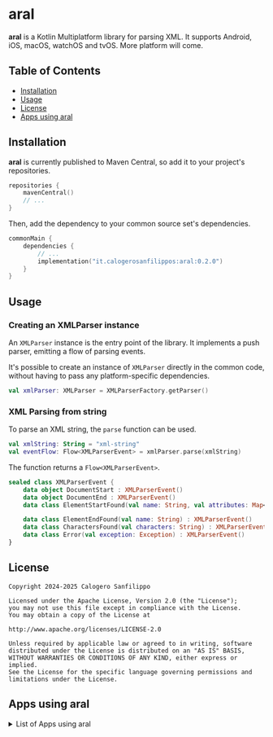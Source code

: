 # aral

**aral** is a Kotlin Multiplatform library for parsing XML. It supports Android, iOS, macOS, watchOS and tvOS. More platform will come.

## Table of Contents

- [Installation](#installation)
- [Usage](#usage)
- [License](#license)
- [Apps using aral](#apps-using-aral)

## Installation

**aral** is currently published to Maven Central, so add it to your project's repositories.

```kotlin
repositories {
    mavenCentral()
    // ...
}
```

Then, add the dependency to your common source set's dependencies.

```kotlin
commonMain {
    dependencies {
        // ...
        implementation("it.calogerosanfilippos:aral:0.2.0")
    }
}
```

## Usage

### Creating an XMLParser instance

An `XMLParser` instance is the entry point of the library. It implements a push parser, emitting a flow of parsing events.

It's possible to create an instance of `XMLParser` directly in the common code, without having to pass any platform-specific dependencies.

```kotlin
val xmlParser: XMLParser = XMLParserFactory.getParser()
```

### XML Parsing from string

To parse an XML string, the `parse` function can be used.

```kotlin
val xmlString: String = "xml-string"
val eventFlow: Flow<XMLParserEvent> = xmlParser.parse(xmlString)
```
The function returns a `Flow<XMLParserEvent>`.

```kotlin
sealed class XMLParserEvent {
    data object DocumentStart : XMLParserEvent()
    data object DocumentEnd : XMLParserEvent()
    data class ElementStartFound(val name: String, val attributes: Map<String, String>): XMLParserEvent()

    data class ElementEndFound(val name: String) : XMLParserEvent()
    data class CharactersFound(val characters: String) : XMLParserEvent()
    data class Error(val exception: Exception) : XMLParserEvent()
}
```

## License

```
Copyright 2024-2025 Calogero Sanfilippo

Licensed under the Apache License, Version 2.0 (the "License");
you may not use this file except in compliance with the License.
You may obtain a copy of the License at

http://www.apache.org/licenses/LICENSE-2.0

Unless required by applicable law or agreed to in writing, software
distributed under the License is distributed on an "AS IS" BASIS,
WITHOUT WARRANTIES OR CONDITIONS OF ANY KIND, either express or implied.
See the License for the specific language governing permissions and
limitations under the License.
```

## Apps using aral

<details>
  <summary>List of Apps using aral</summary>

* [TurinPark](https://calogerosanfilippo.it/apps/turinpark/)

</details>